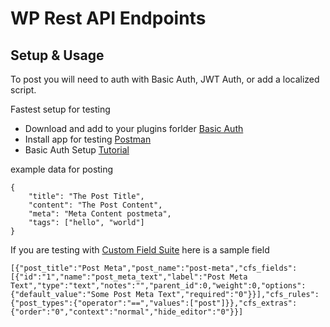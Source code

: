 
# WP Rest API Endpoints

## Setup & Usage

To post you will need to auth with Basic Auth, JWT Auth, or add a localized script.

Fastest setup for testing
 
 - Download and add to your plugins forlder [Basic Auth](https://github.com/WP-API/Basic-Auth)
 - Install app for testing [Postman](https://www.getpostman.com/)
 - Basic Auth Setup [Tutorial](https://code.tutsplus.com/tutorials/wp-rest-api-setting-up-and-using-basic-authentication--cms-24762)

example data for posting 

```
{
	"title": "The Post Title",
	"content": "The Post Content",
	"meta": "Meta Content postmeta",
	"tags": ["hello", "world"]
}
```

If you are testing with [Custom Field Suite](http://customfieldsuite.com/) here is a sample field

```
[{"post_title":"Post Meta","post_name":"post-meta","cfs_fields":[{"id":"1","name":"post_meta_text","label":"Post Meta Text","type":"text","notes":"","parent_id":0,"weight":0,"options":{"default_value":"Some Post Meta Text","required":"0"}}],"cfs_rules":{"post_types":{"operator":"==","values":["post"]}},"cfs_extras":{"order":"0","context":"normal","hide_editor":"0"}}]
```
